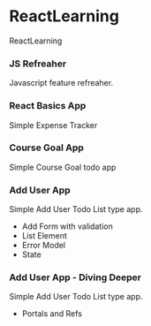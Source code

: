 # ReactLearning
ReactLearning

### JS Refreaher

Javascript feature refreaher.

### React Basics App

Simple Expense Tracker

### Course Goal App

Simple Course Goal todo app

### Add User App

Simple Add User Todo List type app.
- Add Form with validation
- List Element
- Error Model
- State


### Add User App - Diving Deeper

Simple Add User Todo List type app.
- Portals and Refs
